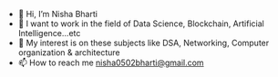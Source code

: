 - 👋 Hi, I’m Nisha Bharti
- 👀 I want to work in the field of Data Science, Blockchain, Artificial Intelligence...etc
- 🌱 My interest is on these subjects like DSA, Networking, Computer organization & architecture
- 📫 How to reach me nisha0502bharti@gmail.com

<!---
NishaBharti0502/NishaBharti0502 is a ✨ special ✨ repository because its `README.md` (this file) appears on your GitHub profile.
You can click the Preview link to take a look at your changes.
--->
